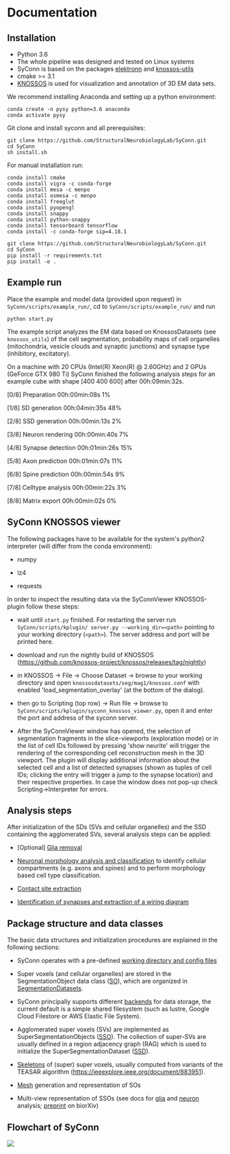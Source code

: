 # Documentation

## Installation
* Python 3.6
* The whole pipeline was designed and tested on Linux systems
* SyConn is based on the packages [elektronn](http://elektronn.org) and [knossos-utils](https://github.com/knossos-project/knossos_utils)
* cmake >= 3.1
* [KNOSSOS](http://knossostool.org/) is used for visualization and annotation of 3D EM data sets.


We recommend installing Anaconda and setting up a python environment:
```
conda create -n pysy python=3.6 anaconda
conda activate pysy
```
Git clone and install syconn and all prerequisites:
```
git clone https://github.com/StructuralNeurobiologyLab/SyConn.git
cd SyConn
sh install.sh
```

For manual installation run:
```
conda install cmake
conda install vigra -c conda-forge
conda install mesa -c menpo
conda install osmesa -c menpo
conda install freeglut
conda install pyopengl
conda install snappy
conda install python-snappy
conda install tensorboard tensorflow
conda install -c conda-forge sip=4.18.1

git clone https://github.com/StructuralNeurobiologyLab/SyConn.git
cd SyConn
pip install -r requirements.txt
pip install -e .
```


## Example run
Place the example and model data (provided upon request) in `SyConn/scripts/example_run/`,
cd to `SyConn/scripts/example_run/` and run
```
python start.py
```

The example script analyzes the EM data based on KnossosDatasets (see `knossos_utils`) of the cell segmentation, probability maps of cell organelles
(mitochondria, vesicle clouds and synaptic junctions) and synapse type (inhibitory, excitatory).

On a machine with 20 CPUs (Intel(R) Xeon(R) @ 2.60GHz) and 2 GPUs (GeForce GTX 980 Ti) SyConn
finished the following analysis steps for an example cube with shape \[400 400 600] after 00h:09min:32s.

\[0/8] Preparation          00h:00min:08s       1%

\[1/8] SD generation        00h:04min:35s       48%

\[2/8] SSD generation       00h:00min:13s       2%

\[3/8] Neuron rendering     00h:00min:40s       7%

\[4/8] Synapse detection    00h:01min:26s       15%

\[5/8] Axon prediction      00h:01min:07s       11%

\[6/8] Spine prediction     00h:00min:54s       9%

\[7/8] Celltype analysis    00h:00min:22s       3%

\[8/8] Matrix export        00h:00min:02s       0%


## SyConn KNOSSOS viewer
The following packages have to be available for the system's python2 interpreter
(will differ from the conda environment):

- numpy

- lz4

- requests

In order to inspect the resulting data via the SyConnViewer KNOSSOS-plugin follow these steps:

- wait until `start.py` finished. For restarting the server run `SyConn/scripts/kplugin/
server.py --working_dir=<path>` pointing to your working directory (`<path>`). The server address and
port will be printed here.

- download and run the nightly build of KNOSSOS (https://github.com/knossos-project/knossos/releases/tag/nightly)

- in KNOSSOS -> File -> Choose Dataset -> browse to your working directory and open
`knossosdatasets/seg/mag1/knossos.conf` with enabled 'load_segmentation_overlay' (at the bottom of the dialog).

- then go to Scripting (top row) -> Run file -> browse to `SyConn/scripts/kplugin/syconn_knossos_viewer.py`, open it and enter
the port and address of the syconn server.

- After the SyConnViewer window has opened, the selection of segmentation fragments in the slice-viewports (exploration mode) or in the
list of cell IDs followed by pressing 'show neurite' will trigger the rendering of the corresponding cell reconstruction mesh in the 3D viewport.
 The plugin will display additional information about the selected cell and a list of detected synapses (shown as tuples of cell IDs;
 clicking the entry will trigger a jump to the synapse location) and their respective
 properties. In case the window does not pop-up check Scripting->Interpreter for errors.


## Analysis steps
After initialization of the SDs (SVs and cellular organelles) and the SSD
containing the agglomerated SVs, several analysis steps can be applied:

* [Optional] [Glia removal](glia_removal.md)

* [Neuronal morphology analysis and classification](neuron_analysis.md) to identify cellular
compartments (e.g. axons and spines) and to perform morphology based cell type classification.

* [Contact site extraction](contact_site_extraction.md)

* [Identification of synapses and extraction of a wiring diagram](contact_site_classification.md)


## Package structure and data classes
The basic data structures and initialization procedures are explained in the following sections:

* SyConn operates with a pre-defined [working directory and config files](config.md)

* Super voxels (and cellular organelles) are stored in the SegmentationObject data class ([SO](segmentation_datasets.md)), which are
organized in [SegmentationDatasets](segmentation_datasets.md).

* SyConn principally supports different [backends](backend.md) for data storage, the current default is a simple shared filesystem
(such as lustre, Google Cloud Filestore or AWS Elastic File System).

* Agglomerated super voxels (SVs) are implemented as SuperSegmentationObjects ([SSO](super_segmentation_objects.md)). The collection
 of super-SVs are usually defined in a region adjacency graph (RAG) which is used to initialize the SuperSegmentationDataset
  ([SSD](super_segmentation_datasets.md)).

* [Skeletons](skeletons.md) of (super) super voxels, usually computed from variants of the TEASAR algorithm (https://ieeexplore.ieee.org/document/883951).

* [Mesh](meshes.md) generation and representation of SOs

* Multi-view representation of SSOs (see docs for [glia](glia_removal.md) and [neuron](neuron_analysis.md) analysis; [preprint](https://www.biorxiv.org/content/early/2018/07/06/364034) on biorXiv)


## Flowchart of SyConn

<img src="https://docs.google.com/drawings/d/e/2PACX-1vSY7p2boPxb9OICxNhSrHQlvuHTBRbSMeIOgQ4_NV6pflxc0FKJvPBtskYMAgJsX_OP-6CNmb08tLC5/pub?w=1920&amp;h=1024">
